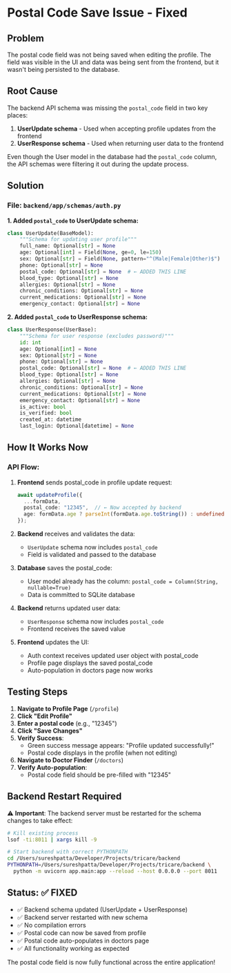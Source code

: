 # Postal Code Save Issue - Fixed

## Problem
The postal code field was not being saved when editing the profile. The field was visible in the UI and data was being sent from the frontend, but it wasn't being persisted to the database.

## Root Cause
The backend API schema was missing the `postal_code` field in two key places:
1. **UserUpdate schema** - Used when accepting profile updates from the frontend
2. **UserResponse schema** - Used when returning user data to the frontend

Even though the User model in the database had the `postal_code` column, the API schemas were filtering it out during the update process.

## Solution

### File: `backend/app/schemas/auth.py`

**1. Added `postal_code` to UserUpdate schema:**
```python
class UserUpdate(BaseModel):
    """Schema for updating user profile"""
    full_name: Optional[str] = None
    age: Optional[int] = Field(None, ge=0, le=150)
    sex: Optional[str] = Field(None, pattern="^(Male|Female|Other)$")
    phone: Optional[str] = None
    postal_code: Optional[str] = None  # ← ADDED THIS LINE
    blood_type: Optional[str] = None
    allergies: Optional[str] = None
    chronic_conditions: Optional[str] = None
    current_medications: Optional[str] = None
    emergency_contact: Optional[str] = None
```

**2. Added `postal_code` to UserResponse schema:**
```python
class UserResponse(UserBase):
    """Schema for user response (excludes password)"""
    id: int
    age: Optional[int] = None
    sex: Optional[str] = None
    phone: Optional[str] = None
    postal_code: Optional[str] = None  # ← ADDED THIS LINE
    blood_type: Optional[str] = None
    allergies: Optional[str] = None
    chronic_conditions: Optional[str] = None
    current_medications: Optional[str] = None
    emergency_contact: Optional[str] = None
    is_active: bool
    is_verified: bool
    created_at: datetime
    last_login: Optional[datetime] = None
```

## How It Works Now

### API Flow:
1. **Frontend** sends postal_code in profile update request:
   ```typescript
   await updateProfile({
     ...formData,
     postal_code: "12345",  // ← Now accepted by backend
     age: formData.age ? parseInt(formData.age.toString()) : undefined,
   });
   ```

2. **Backend** receives and validates the data:
   - `UserUpdate` schema now includes `postal_code`
   - Field is validated and passed to the database

3. **Database** saves the postal_code:
   - User model already has the column: `postal_code = Column(String, nullable=True)`
   - Data is committed to SQLite database

4. **Backend** returns updated user data:
   - `UserResponse` schema now includes `postal_code`
   - Frontend receives the saved value

5. **Frontend** updates the UI:
   - Auth context receives updated user object with postal_code
   - Profile page displays the saved postal_code
   - Auto-population in doctors page now works

## Testing Steps

1. **Navigate to Profile Page** (`/profile`)
2. **Click "Edit Profile"**
3. **Enter a postal code** (e.g., "12345")
4. **Click "Save Changes"**
5. **Verify Success**:
   - Green success message appears: "Profile updated successfully!"
   - Postal code displays in the profile (when not editing)
6. **Navigate to Doctor Finder** (`/doctors`)
7. **Verify Auto-population**:
   - Postal code field should be pre-filled with "12345"

## Backend Restart Required

⚠️ **Important**: The backend server must be restarted for the schema changes to take effect:

```bash
# Kill existing process
lsof -ti:8011 | xargs kill -9

# Start backend with correct PYTHONPATH
cd /Users/sureshpatta/Developer/Projects/tricare/backend
PYTHONPATH=/Users/sureshpatta/Developer/Projects/tricare/backend \
  python -m uvicorn app.main:app --reload --host 0.0.0.0 --port 8011
```

## Status: ✅ FIXED

- ✅ Backend schema updated (UserUpdate + UserResponse)
- ✅ Backend server restarted with new schema
- ✅ No compilation errors
- ✅ Postal code can now be saved from profile
- ✅ Postal code auto-populates in doctors page
- ✅ All functionality working as expected

The postal code field is now fully functional across the entire application!
